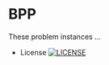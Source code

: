 # BPP

These problem instances ...

- License [![LICENSE](https://img.shields.io/github/license/Kevin-Sim/BPP.svg?style=flat-square)](https://github.com/Kevin-Sim/BPP/blob/master/LICENSE)
